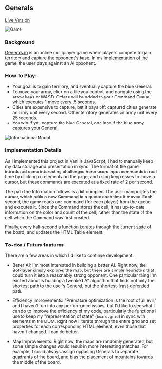 ## Generals

[Live Version](adom.info/generals)

![Game]("./docs/gifs/victory.gif")

### Background

[Generals.io](generals.io) is an online multiplayer game where players compete to gain territory and capture the opponent's base.  In my implementation of the game, the user plays against an AI opponent.

### How To Play:
+ Your goal is to gain territory, and eventually capture the blue General.
+ To move your army, click on a tile you control, and navigate using the arrow keys or WASD.  Orders will be added to your Command Queue, which executes 1 move every .5 seconds.
+ Cities are expensive to capture, but it pays off: captured cities generate an army unit every second.  Other territory generates an army unit every 25 seconds.
+ You win if you capture the blue General, and lose if the blue army captures your General.

![Informational Modal]("./docs/gifs/about-modal.gif")

### Implementation Details

As I implemented this project in Vanilla JavaScript, I had to manually keep my data storage and presentation in sync.  The format of the game introduced some interesting challenges here: users input commands in real time by clicking on elements on the page, and using keypresses to move a cursor, but these commands are executed at a fixed rate of 2 per second.

The path the Information follows is a bit complex.  The user manipulates the cursor, which adds a new Command to a queue each time it moves.  Each second, the game reads one command (for each player) from the queue and executes it.  Since the Command stores the cell, it has up-to-date information on the color and count of the cell, rather than the state of the cell when the Command was first created.

Finally, every half-second a function iterates through the current state of the board, and updates the HTML Table element.


### To-dos / Future features

There are a few areas in which I'd like to continue development:

+ Better AI: I'm most interested in building a better AI.  Right now, the BotPlayer simply explores the map, but there are simple heuristics that could turn it into a reasonably strong opponent.  One particular thing I'm excited about is building a tweaked A* algorithm that finds not only the shortest path to the user's General, but the shortest-least-defended path.

+ Efficiency Improvements: "Premature optimization is the root of all evil," and I haven't run into any performance issues, but I'd like to see what I can do to improve the efficiency of my code, particularly the functions I use to keep my "representation of state" (`board.grid`) in sync with elements in the DOM.  Right now I iterate through the entire grid and set properties for each corresponding HTML element, even those that haven't changed.  I can do better.

+ Map Improvements: Right now, the maps are randomly generated, but some simple changes would result in more interesting matches.  For example, I could always assign opposing Generals to separate quadrants of the board, and bias the placement of mountains towards the middle of the board.
